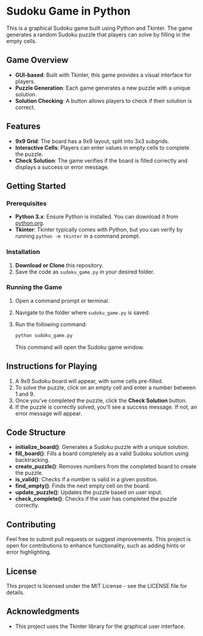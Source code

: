 # Sudoku Game in Python

This is a graphical Sudoku game built using Python and Tkinter. The game generates a random Sudoku puzzle that players can solve by filling in the empty cells.

## Game Overview

- **GUI-based**: Built with Tkinter, this game provides a visual interface for players.
- **Puzzle Generation**: Each game generates a new puzzle with a unique solution.
- **Solution Checking**: A button allows players to check if their solution is correct.

## Features

- **9x9 Grid**: The board has a 9x9 layout, split into 3x3 subgrids.
- **Interactive Cells**: Players can enter values in empty cells to complete the puzzle.
- **Check Solution**: The game verifies if the board is filled correctly and displays a success or error message.

## Getting Started

### Prerequisites

- **Python 3.x**: Ensure Python is installed. You can download it from [python.org](https://www.python.org/downloads/).
- **Tkinter**: Tkinter typically comes with Python, but you can verify by running `python -m tkinter` in a command prompt.

### Installation

1. **Download or Clone** this repository.
2. Save the code as `sudoku_game.py` in your desired folder.

### Running the Game

1. Open a command prompt or terminal.
2. Navigate to the folder where `sudoku_game.py` is saved.
3. Run the following command:

   ```bash
   python sudoku_game.py
   ```

   This command will open the Sudoku game window.

## Instructions for Playing

1. A 9x9 Sudoku board will appear, with some cells pre-filled.
2. To solve the puzzle, click on an empty cell and enter a number between 1 and 9.
3. Once you’ve completed the puzzle, click the **Check Solution** button.
4. If the puzzle is correctly solved, you’ll see a success message. If not, an error message will appear.

## Code Structure

- **initialize_board()**: Generates a Sudoku puzzle with a unique solution.
- **fill_board()**: Fills a board completely as a valid Sudoku solution using backtracking.
- **create_puzzle()**: Removes numbers from the completed board to create the puzzle.
- **is_valid()**: Checks if a number is valid in a given position.
- **find_empty()**: Finds the next empty cell on the board.
- **update_puzzle()**: Updates the puzzle based on user input.
- **check_complete()**: Checks if the user has completed the puzzle correctly.


## Contributing

Feel free to submit pull requests or suggest improvements. This project is open for contributions to enhance functionality, such as adding hints or error highlighting.

## License

This project is licensed under the MIT License - see the LICENSE file for details.

## Acknowledgments

- This project uses the Tkinter library for the graphical user interface.
